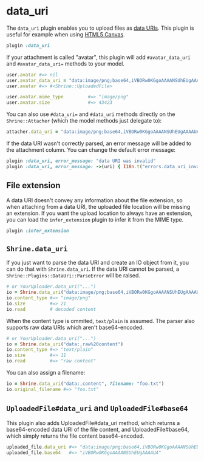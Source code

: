 # data_uri

The `data_uri` plugin enables you to upload files as [data URIs]. This plugin
is useful for example when using [HTML5 Canvas].

```rb
plugin :data_uri
```

If your attachment is called "avatar", this plugin will add `#avatar_data_uri`
and `#avatar_data_uri=` methods to your model.

```rb
user.avatar #=> nil
user.avatar_data_uri = "data:image/png;base64,iVBORw0KGgoAAAANSUhEUgAAAAUA"
user.avatar #=> #<Shrine::UploadedFile>

user.avatar.mime_type         #=> "image/png"
user.avatar.size              #=> 43423
```

You can also use `#data_uri=` and `#data_uri` methods directly on the
`Shrine::Attacher` (which the model methods just delegate to):

```rb
attacher.data_uri = "data:image/png;base64,iVBORw0KGgoAAAANSUhEUgAAAAUA"
```

If the data URI wasn't correctly parsed, an error message will be added to the
attachment column. You can change the default error message:

```rb
plugin :data_uri, error_message: "data URI was invalid"
plugin :data_uri, error_message: ->(uri) { I18n.t("errors.data_uri_invalid") }
```

## File extension

A data URI doesn't convey any information about the file extension, so when
attaching from a data URI, the uploaded file location will be missing an
extension. If you want the upload location to always have an extension, you can
load the `infer_extension` plugin to infer it from the MIME type.

```rb
plugin :infer_extension
```

## `Shrine.data_uri`

If you just want to parse the data URI and create an IO object from it, you can
do that with `Shrine.data_uri`. If the data URI cannot be parsed, a
`Shrine::Plugins::DataUri::ParseError` will be raised.

```rb
# or YourUploader.data_uri("...")
io = Shrine.data_uri("data:image/png;base64,iVBORw0KGgoAAAANSUhEUgAAAAUA")
io.content_type #=> "image/png"
io.size         #=> 21
io.read         # decoded content
```

When the content type is ommited, `text/plain` is assumed. The parser also
supports raw data URIs which aren't base64-encoded.

```rb
# or YourUploader.data_uri("...")
io = Shrine.data_uri("data:,raw%20content")
io.content_type #=> "text/plain"
io.size         #=> 11
io.read         #=> "raw content"
```

You can also assign a filename:

```rb
io = Shrine.data_uri("data:,content", filename: "foo.txt")
io.original_filename #=> "foo.txt"
```

## `UploadedFile#data_uri` and `UploadedFile#base64`

This plugin also adds UploadedFile#data_uri method, which returns a
base64-encoded data URI of the file content, and UploadedFile#base64, which
simply returns the file content base64-encoded.

```rb
uploaded_file.data_uri #=> "data:image/png;base64,iVBORw0KGgoAAAANSUhEUgAAAAUA"
uploaded_file.base64   #=> "iVBORw0KGgoAAAANSUhEUgAAAAUA"
```

[data URIs]: https://tools.ietf.org/html/rfc2397
[HTML5 Canvas]: https://developer.mozilla.org/en-US/docs/Web/API/Canvas_API
